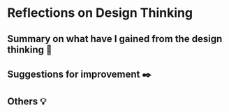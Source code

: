 # Reflections on Design Thinking

## Summary on what have I gained from the design thinking 📜

## Suggestions for improvement ✒️

## Others 💡
